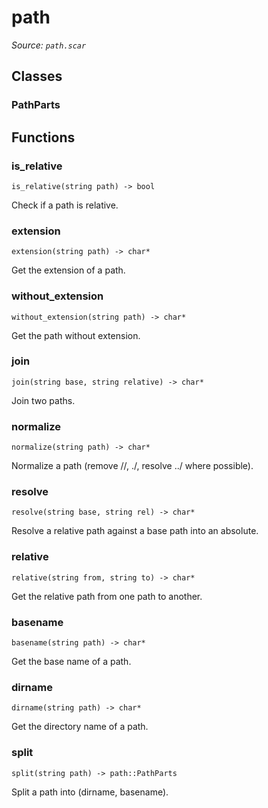 # path

*Source: `path.scar`*

## Classes

### PathParts


## Functions

### is_relative

`is_relative(string path) -> bool`

Check if a path is relative.

### extension

`extension(string path) -> char*`

Get the extension of a path.

### without_extension

`without_extension(string path) -> char*`

Get the path without extension.

### join

`join(string base, string relative) -> char*`

Join two paths.

### normalize

`normalize(string path) -> char*`

Normalize a path (remove //, ./, resolve ../ where possible).

### resolve

`resolve(string base, string rel) -> char*`

Resolve a relative path against a base path into an absolute.

### relative

`relative(string from, string to) -> char*`

Get the relative path from one path to another.

### basename

`basename(string path) -> char*`

Get the base name of a path.

### dirname

`dirname(string path) -> char*`

Get the directory name of a path.

### split

`split(string path) -> path::PathParts`

Split a path into (dirname, basename).

